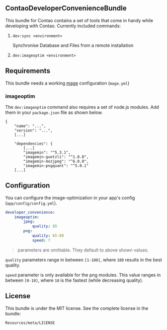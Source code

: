 ContaoDeveloperConvenienceBundle
--------------------------------
This bundle for Contao contains a set of tools that come in handy while developing with Contao.
Currently included commands:
1. `dev:sync <environment>`

   Synchronise Database and Files from a remote installation
2. `dev:imageoptim <environment>`

Requirements
-------------
This bundle needs a working [mage](https://github.com/1up-lab/Magallanes) configuration  (`mage.yml`)

### imageoptim

The `dev:imageoptim` command also requires a set of node.js modules.
Add them in your `package.json` file as shown below.
```
{
    "name": "...",
    "version": "...",
    [...]
    
    "dependencies": {
        [...]
        "imagemin": "^5.3.1",
        "imagemin-guetzli": "^1.0.0",
        "imagemin-mozjpeg": "^6.0.0",
        "imagemin-pngquant": "^5.0.1"
    [...]
```
Configuration
-------------
You can configure the image-optimization in your app's config (`app/config/config.yml`).
```YAML
developer_convenience:
    imageoptim:
        jpeg:
            quality: 85
        png:
            quality: 65-80
            speed: 7
```
>parameters are omittable. They default to above shown values.

`quality` parameters range in between `[1-100]`, where `100` results in the best quality.

`speed` parameter is only available for the png modules. This value ranges in between `[0-10]`, where `10` is the fastest (while decreasing quality).

License
-------

This bundle is under the MIT license. See the complete license in the bundle:

    Resources/meta/LICENSE

